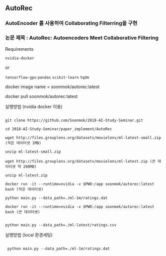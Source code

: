 ## AutoRec

### AutoEncoder 를 사용하여 Collaborating Filterring을 구현

### 논문 제목 : AutoRec: Autoencoders Meet Collaborative Filtering

Requirements 

`nvidia-docker`

or 

`tensorflow-gpu`
`pandas`
`scikit-learn`
`tqdm`

docker image name = soonmok/autorec:latest

docker pull soonmok/autorec:latest


실행방법 (nvidia docker 이용)

```docker pull soonmok/autorec:latest

git clone https://github.com/Soonmok/2018-AI-Study-Seminar.git

cd 2018-AI-Study-Seminar/paper_implement/AutoRec

wget http://files.grouplens.org/datasets/movielens/ml-latest-small.zip (작은 데이터셋 1MB)

unzip ml-latest-small.zip

wget http://files.grouplens.org/datasets/movielens/ml-latest.zip (큰 데이터셋 약 200MB)

unzip ml-latest.zip

docker run -it --runtime=nvidia -v $PWD:/app soonmok/autorec:latest bash (작은 데이터셋)

python main.py --data_path=./ml-1m/ratings.dat

docker run -it --runtime=nvidia -v $PWD:/app soonmok/autorec:latest bash (큰 데이터셋)


python main.py --data_path=./ml-latest/ratings.csv
```


실행방법 (local 환경세팅)

```pip install requirements.txt

 python main.py --data_path=./ml-1m/ratings.dat
